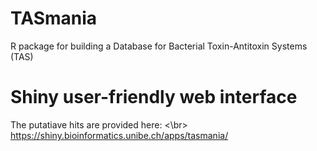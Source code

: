 # TASmania
R package for building a Database for Bacterial Toxin-Antitoxin Systems (TAS)

# Shiny user-friendly web interface
The putatiave hits are provided here: <\br>
https://shiny.bioinformatics.unibe.ch/apps/tasmania/


